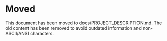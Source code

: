 # Moved

This document has been moved to docs/PROJECT_DESCRIPTION.md. The old content has been removed to avoid outdated information and non-ASCII/ANSI characters.
